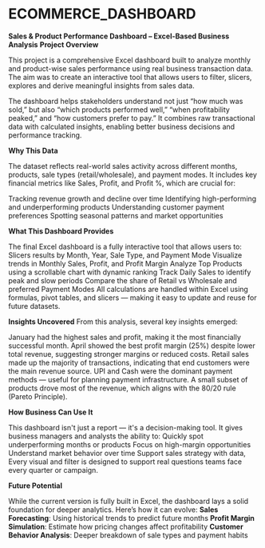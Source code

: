 # ECOMMERCE_DASHBOARD

**Sales & Product Performance Dashboard – Excel-Based Business Analysis**
  **Project Overview**
  
This project is a comprehensive Excel dashboard built to analyze monthly and product-wise sales performance using real business transaction data. The aim was to create an interactive tool that allows users to filter, slicers, explores and derive meaningful insights from sales data.

The dashboard helps stakeholders understand not just “how much was sold,” but also “which products performed well,” “when profitability peaked,” and “how customers prefer to pay.” It combines raw transactional data with calculated insights, enabling better business decisions and performance tracking.

   **Why This Data**
   
The dataset reflects real-world sales activity across different months, products, sale types (retail/wholesale), and payment modes. It includes key financial metrics like Sales, Profit, and Profit %, which are crucial for:

Tracking revenue growth and decline over time
Identifying high-performing and underperforming products
Understanding customer payment preferences
Spotting seasonal patterns and market opportunities

 **What This Dashboard Provides**
 
The final Excel dashboard is a fully interactive tool that allows users to:
Slicers results by Month, Year, Sale Type, and Payment Mode
Visualize trends in Monthly Sales, Profit, and Profit Margin
Analyze Top Products using a scrollable chart with dynamic ranking
Track Daily Sales to identify peak and slow periods
Compare the share of Retail vs Wholesale and preferred Payment Modes
All calculations are handled within Excel using formulas, pivot tables, and slicers — making it easy to update and reuse for future datasets.

 **Insights Uncovered**
From this analysis, several key insights emerged:

January had the highest sales and profit, making it the most financially successful month.
April showed the best profit margin (25%) despite lower total revenue, suggesting stronger margins or reduced costs.
Retail sales made up the majority of transactions, indicating that end customers were the main revenue source.
UPI and Cash were the dominant payment methods — useful for planning payment infrastructure.
A small subset of products drove most of the revenue, which aligns with the 80/20 rule (Pareto Principle).

**How Business Can Use It**

This dashboard isn't just a report — it's a decision-making tool. It gives business managers and analysts the ability to:
Quickly spot underperforming months or products
Focus on high-margin opportunities
Understand market behavior over time
Support sales strategy with data,
Every visual and filter is designed to support real questions teams face every quarter or campaign.

 **Future Potential** 

While the current version is fully built in Excel, the dashboard lays a solid foundation for deeper analytics. Here’s how it can evolve:
**Sales Forecasting**: Using historical trends to predict future months
**Profit Margin Simulation**: Estimate how pricing changes affect profitability
**Customer Behavior Analysis**: Deeper breakdown of sale types and payment habits
